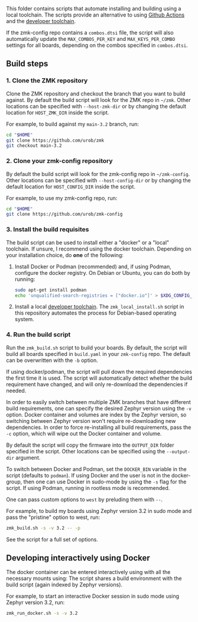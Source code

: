 This folder contains scripts that automate installing and building using a
local toolchain. The scripts provide an alternative to using [Github
Actions](https://zmk.dev/docs/user-setup#installing-the-firmware) and the
[developer toolchain](https://zmk.dev/docs/development/setup).

If the zmk-config repo contains a `combos.dtsi` file, the script will also automatically
update the `MAX_COMBOS_PER_KEY` and `MAX_KEYS_PER_COMBO` settings for all boards,
depending on the combos specified in `combos.dtsi`.

## Build steps

### 1. Clone the ZMK repository

Clone the ZMK repository and checkout the branch that you want to build
against. By default the build script will look for the ZMK repo in `~/zmk`.
Other locations can be specified with `--host-zmk-dir` or by changing the
default location for `HOST_ZMK_DIR` inside the script.

For example, to build against my `main-3.2` branch, run:

```bash
cd "$HOME"
git clone https://github.com/urob/zmk
git checkout main-3.2
```

### 2. Clone your zmk-config repository

By default the build script will look for the zmk-config repo in
`~/zmk-config`. Other locations can be specified with `--host-config-dir` or by
changing the default location for `HOST_CONFIG_DIR` inside the script.

For example, to use my zmk-config repo, run:

```bash
cd "$HOME"
git clone https://github.com/urob/zmk-config
```

### 3. Install the build requisites

The build script can be used to install either a "docker" or a "local"
toolchain. If unsure, I recommend using the docker toolchain. Depending on your
installation choice, do **one** of the following:

1. Install Docker or Podman (recommended) and, if using Podman, configure the docker
   registry. On Debian or Ubuntu, you can do both by running:
   ```bash
   sudo apt-get install podman
   echo 'unqualified-search-registries = ["docker.io"]' > $XDG_CONFIG_HOME/containers/registries.conf
   ```
2. Install a local [developer
   toolchain](https://zmk.dev/docs/development/setup). The
   `zmk_local_install.sh` script in this repository automates the process for
   Debian-based operating system.

### 4. Run the build script

Run the `zmk_build.sh` script to build your boards. By default, the script will
build all boards specified in `build.yaml` in your `zmk-config` repo. The default can be
overwritten with the `-b` option.

If using docker/podman, the script will pull down the required dependencies the first
time it is used. The script will automatically detect whether the build
requirement have changed, and will only re-download the dependencies if needed.

In order to easily switch between multiple ZMK branches that have different
build requirements, one can specify the desired Zephyr version using the `-v`
option. Docker container and volumes are index by the Zephyr version, so
switching between Zephyr version won't require re-downloading new dependencies.
In order to force re-installing all build requirements, pass the `-c` option, which will
wipe out the Docker container and volume.

By default the script will copy the firmware into the `OUTPUT_DIR` folder
specified in the script. Other locations can be specified using the
`--output-dir` argument.

To switch between Docker and Podman, set the `DOCKER_BIN` variable in the
script (defaults to `podman`). If using Docker and the user is not in the
docker-group, then one can use Docker in sudo-mode by using the `-s` flag for
the script. If using Podman, running in rootless mode is recommended.

One can pass custom options to `west` by preluding them with `--`.

For example, to build my boards using Zephyr version 3.2 in sudo mode and pass
the "pristine" option to west, run:

```bash
zmk_build.sh -s -v 3.2 -- -p
```

See the script for a full set of options.

## Developing interactively using Docker

The docker container can be entered interactively using with all the necessary
mounts using: The script shares a build environment with the build script
(again indexed by Zephyr versions).

For example, to start an interactive Docker session in sudo mode using Zephyr
version 3.2, run:

```bash
zmk_run_docker.sh -s -v 3.2
```
